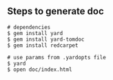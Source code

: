 ## Steps to generate doc

```
# dependencies
$ gem install yard
$ gem install yard-tomdoc
$ gem install redcarpet

# use params from .yardopts file
$ yard
$ open doc/index.html
```
